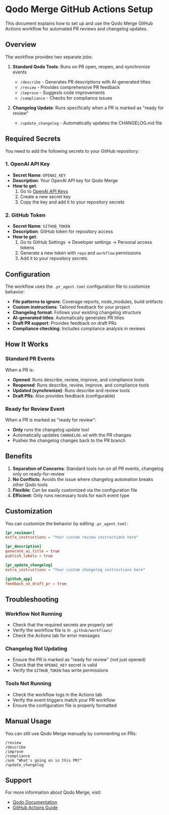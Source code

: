 # Qodo Merge GitHub Actions Setup

This document explains how to set up and use the Qodo Merge GitHub Actions workflow for automated PR reviews and changelog updates.

## Overview

The workflow provides two separate jobs:

1. **Standard Qodo Tools**: Runs on PR open, reopen, and synchronize events
   - `/describe` - Generates PR descriptions with AI-generated titles
   - `/review` - Provides comprehensive PR feedback
   - `/improve` - Suggests code improvements
   - `/compliance` - Checks for compliance issues

2. **Changelog Update**: Runs specifically when a PR is marked as "ready for review"
   - `/update_changelog` - Automatically updates the CHANGELOG.md file

## Required Secrets

You need to add the following secrets to your GitHub repository:

### 1. OpenAI API Key

- **Secret Name**: `OPENAI_KEY`
- **Description**: Your OpenAI API key for Qodo Merge
- **How to get**:
  1. Go to [OpenAI API Keys](https://platform.openai.com/api-keys)
  2. Create a new secret key
  3. Copy the key and add it to your repository secrets

### 2. GitHub Token

- **Secret Name**: `GITHUB_TOKEN`
- **Description**: GitHub token for repository access
- **How to get**:
  1. Go to GitHub Settings → Developer settings → Personal access tokens
  2. Generate a new token with `repo` and `workflow` permissions
  3. Add it to your repository secrets

## Configuration

The workflow uses the `.pr_agent.toml` configuration file to customize behavior:

- **File patterns to ignore**: Coverage reports, node_modules, build artifacts
- **Custom instructions**: Tailored feedback for your project
- **Changelog format**: Follows your existing changelog structure
- **AI-generated titles**: Automatically generates PR titles
- **Draft PR support**: Provides feedback on draft PRs
- **Compliance checking**: Includes compliance analysis in reviews

## How It Works

### Standard PR Events

When a PR is:

- **Opened**: Runs describe, review, improve, and compliance tools
- **Reopened**: Runs describe, review, improve, and compliance tools
- **Updated (synchronize)**: Runs describe and review tools
- **Draft PRs**: Also provides feedback (configurable)

### Ready for Review Event

When a PR is marked as "ready for review":

- **Only** runs the changelog update tool
- Automatically updates `CHANGELOG.md` with the PR changes
- Pushes the changelog changes back to the PR branch

## Benefits

1. **Separation of Concerns**: Standard tools run on all PR events, changelog only on ready-for-review
2. **No Conflicts**: Avoids the issue where changelog automation breaks other Qodo tools
3. **Flexible**: Can be easily customized via the configuration file
4. **Efficient**: Only runs necessary tools for each event type

## Customization

You can customize the behavior by editing `.pr_agent.toml`:

```toml
[pr_reviewer]
extra_instructions = "Your custom review instructions here"

[pr_description]
generate_ai_title = true
publish_labels = true

[pr_update_changelog]
extra_instructions = "Your custom changelog instructions here"

[github_app]
feedback_on_draft_pr = true
```

## Troubleshooting

### Workflow Not Running

- Check that the required secrets are properly set
- Verify the workflow file is in `.github/workflows/`
- Check the Actions tab for error messages

### Changelog Not Updating

- Ensure the PR is marked as "ready for review" (not just opened)
- Check that the `OPENAI_KEY` secret is valid
- Verify the `GITHUB_TOKEN` has write permissions

### Tools Not Running

- Check the workflow logs in the Actions tab
- Verify the event triggers match your PR workflow
- Ensure the configuration file is properly formatted

## Manual Usage

You can still use Qodo Merge manually by commenting on PRs:

```
/review
/describe
/improve
/compliance
/ask "What's going on in this PR?"
/update_changelog
```

## Support

For more information about Qodo Merge, visit:

- [Qodo Documentation](https://docs.qodo.ai/)
- [GitHub Actions Guide](https://docs.qodo.ai/qodo-documentation/qodo-merge/getting-started/usage-guide#github-action)
